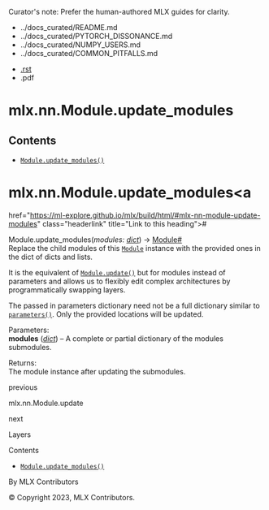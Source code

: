 Curator's note: Prefer the human-authored MLX guides for clarity.
- ../docs_curated/README.md
- ../docs_curated/PYTORCH_DISSONANCE.md
- ../docs_curated/NUMPY_USERS.md
- ../docs_curated/COMMON_PITFALLS.md


<div id="main-content" class="bd-main" role="main">

<div class="sbt-scroll-pixel-helper">

</div>

<div class="bd-content">

<div class="bd-article-container">

<div class="bd-header-article d-print-none">

<div class="header-article-items header-article__inner">

<div class="header-article-items__start">

<div class="header-article-item">

<span class="fa-solid fa-bars"></span>

</div>

</div>

<div class="header-article-items__end">

<div class="header-article-item">

<div class="article-header-buttons">

<a href="https://github.com/ml-explore/mlx"
class="btn btn-sm btn-source-repository-button"
data-bs-placement="bottom" data-bs-toggle="tooltip" target="_blank"
title="Source repository"><span class="btn__icon-container"> <em></em>
</span></a>

<div class="dropdown dropdown-download-buttons">

- <a
  href="https://ml-explore.github.io/mlx/build/html/_sources/python/nn/_autosummary/mlx.nn.Module.update_modules.rst"
  class="btn btn-sm btn-download-source-button dropdown-item"
  data-bs-placement="left" data-bs-toggle="tooltip" target="_blank"
  title="Download source file"><span class="btn__icon-container">
  <em></em> </span> <span class="btn__text-container">.rst</span></a>
- <span class="btn__icon-container"> </span>
  <span class="btn__text-container">.pdf</span>

</div>

<span class="btn__icon-container"> </span>

<span class="fa-solid fa-list"></span>

</div>

</div>

</div>

</div>

</div>

<div id="jb-print-docs-body" class="onlyprint">

# mlx.nn.Module.update_modules

<div id="print-main-content">

<div id="jb-print-toc">

<div>

## Contents

</div>

- <a
  href="https://ml-explore.github.io/mlx/build/html/#mlx.nn.Module.update_modules"
  class="reference internal nav-link"><span class="pre"><code
  class="docutils literal notranslate">Module.update_modules()</code></span></a>

</div>

</div>

</div>

<div id="searchbox">

</div>

<div id="mlx-nn-module-update-modules" class="section">

# mlx.nn.Module.update_modules<a
href="https://ml-explore.github.io/mlx/build/html/#mlx-nn-module-update-modules"
class="headerlink" title="Link to this heading">#</a>

<span class="sig-prename descclassname"><span class="pre">Module.</span></span><span class="sig-name descname"><span class="pre">update_modules</span></span><span class="sig-paren">(</span>*<span class="n"><span class="pre">modules</span></span><span class="p"><span class="pre">:</span></span><span class="w"> </span><span class="n"><a href="https://docs.python.org/3/library/stdtypes.html#dict"
class="reference external" title="(in Python v3.13)"><span
class="pre">dict</span></a></span>*<span class="sig-paren">)</span> <span class="sig-return"><span class="sig-return-icon">→</span> <span class="sig-return-typehint"><a
href="https://ml-explore.github.io/mlx/build/html/python/nn/module.html#mlx.nn.Module"
class="reference internal" title="mlx.nn.layers.base.Module"><span
class="pre">Module</span></a></span></span><a
href="https://ml-explore.github.io/mlx/build/html/#mlx.nn.Module.update_modules"
class="headerlink" title="Link to this definition">#</a>  
Replace the child modules of this <a
href="https://ml-explore.github.io/mlx/build/html/python/nn/module.html#mlx.nn.Module"
class="reference internal" title="mlx.nn.Module"><span class="pre"><code
class="sourceCode python">Module</code></span></a> instance with the
provided ones in the dict of dicts and lists.

It is the equivalent of <a
href="https://ml-explore.github.io/mlx/build/html/python/nn/_autosummary/mlx.nn.Module.update.html#mlx.nn.Module.update"
class="reference internal" title="mlx.nn.Module.update"><span
class="pre"><code
class="sourceCode python">Module.update()</code></span></a> but for
modules instead of parameters and allows us to flexibly edit complex
architectures by programmatically swapping layers.

The passed in parameters dictionary need not be a full dictionary
similar to <a
href="https://ml-explore.github.io/mlx/build/html/python/nn/_autosummary/mlx.nn.Module.parameters.html#mlx.nn.Module.parameters"
class="reference internal" title="mlx.nn.Module.parameters"><span
class="pre"><code
class="sourceCode python">parameters()</code></span></a>. Only the
provided locations will be updated.

Parameters<span class="colon">:</span>  
**modules**
(<a href="https://docs.python.org/3/library/stdtypes.html#dict"
class="reference external" title="(in Python v3.13)"><em>dict</em></a>)
– A complete or partial dictionary of the modules submodules.

Returns<span class="colon">:</span>  
The module instance after updating the submodules.

</div>

<div class="prev-next-area">

<a
href="https://ml-explore.github.io/mlx/build/html/python/nn/_autosummary/mlx.nn.Module.update.html"
class="left-prev" title="previous page"><em></em></a>

<div class="prev-next-info">

previous

mlx.nn.Module.update

</div>

<a
href="https://ml-explore.github.io/mlx/build/html/python/nn/layers.html"
class="right-next" title="next page"></a>

<div class="prev-next-info">

next

Layers

</div>

</div>

</div>

<div class="bd-sidebar-secondary bd-toc">

<div class="sidebar-secondary-items sidebar-secondary__inner">

<div class="sidebar-secondary-item">

<div class="page-toc tocsection onthispage">

Contents

</div>

- <a
  href="https://ml-explore.github.io/mlx/build/html/#mlx.nn.Module.update_modules"
  class="reference internal nav-link"><span class="pre"><code
  class="docutils literal notranslate">Module.update_modules()</code></span></a>

</div>

</div>

</div>

</div>

<div class="bd-footer-content__inner container">

<div class="footer-item">

By MLX Contributors

</div>

<div class="footer-item">

© Copyright 2023, MLX Contributors.  

</div>

<div class="footer-item">

</div>

<div class="footer-item">

</div>

</div>

</div>
